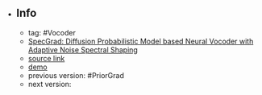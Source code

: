 - ## Info
	- tag: #Vocoder
	- [SpecGrad: Diffusion Probabilistic Model based Neural Vocoder with Adaptive Noise Spectral Shaping](https://www.isca-speech.org/archive/interspeech_2022/koizumi22_interspeech.html)
	- [source link]()
	- [demo](https://wavegrad.github.io/specgrad/)
	- previous version: #PriorGrad
	- next version: